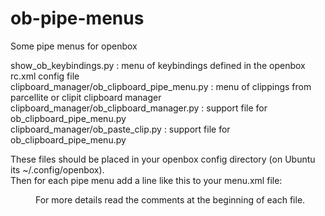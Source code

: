 ob-pipe-menus
=============

Some pipe menus for openbox

show_ob_keybindings.py : menu of keybindings defined in the openbox rc.xml config file  
clipboard_manager/ob_clipboard_pipe_menu.py : menu of clippings from parcellite or clipit clipboard manager
clipboard_manager/ob_clipboard_manager.py : support file for ob_clipboard_pipe_menu.py  
clipboard_manager/ob_paste_clip.py : support file for ob_clipboard_pipe_menu.py  

These files should be placed in your openbox config directory (on Ubuntu its ~/.config/openbox).  
Then for each pipe menu add a line like this to your menu.xml file:  

<menu execute="~/.config/openbox/<PIPE_MENU_FILE>" id="clipboard" label="Clipboard"/>  

For more details read the comments at the beginning of each file.
